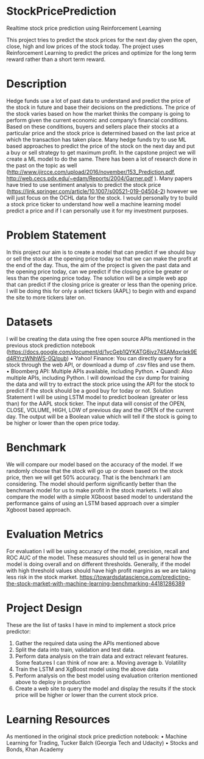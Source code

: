 # StockPricePrediction
Realtime stock price prediction using Reinforcement Learning

This project tries to predict the stock prices for the next day given the open, close, high and low prices of the stock today. 
The project uses Reinforcement Learning to predict the prices and optimize for the long term reward rather than a short term reward. 

# Description
Hedge funds use a lot of past data to understand and predict the price of the stock in future and base their decisions on the predictions. The price of the stock varies based on how the market thinks the company is going to perform given the current economic and company’s financial conditions. Based on these conditions, buyers and sellers place their stocks at a particular price and the stock price is determined based on the last price at which the transaction has taken place. Many hedge funds try to use ML based approaches to predict the price of the stock on the next day and put a buy or sell strategy to get maximum profit. In the capstone project we will create a ML model to do the same.
There has been a lot of research done in the past on the topic as well (http://www.ijircce.com/upload/2016/november/153_Prediction.pdf, http://web.cecs.pdx.edu/~edam/Reports/2004/Garner.pdf
). Many papers have tried to use sentiment analysis to predict the stock price (https://link.springer.com/article/10.1007/s00521-019-04504-2) however we will just focus on the OCHL data for the stock. I would personally try to build a stock price ticker to understand how well a machine learning model predict a price and if I can personally use it for my investment purposes.

# Problem Statement
In this project our aim is to create a model that can predict if we should buy or sell the stock at the opening price today so that we can make the profit at the end of the day. Thus, the aim of the project is given the past data and the opening price today, can we predict if the closing price be greater or less than the opening price today.
The solution will be a simple web app that can predict if the closing price is greater or less than the opening price. I will be doing this for only a select tickers (AAPL) to begin with and expand the site to more tickers later on.

# Datasets
I will be creating the data using the free open source APIs mentioned in the previous stock prediction notebook (https://docs.google.com/document/d/1ycGeb1QYKATG6jvz74SAMqxrlek9Ed4RYrzWNhWS-0Q/pub)
•	Yahoo! Finance: You can directly query for a stock through the web API, or download a dump of .csv files and use them.
•	Bloomberg API: Multiple APIs available, including Python.
•	Quandl: Also multiple APIs, including Python.
I will download the csv dump for training the data and will try to extract the stock price using the API for the stock to predict if the stock should be a good buy for today or not.
Solution Statement
I will be using LSTM model to predict boolean (greater or less than) for the AAPL stock ticker. The input data will consist of the OPEN, CLOSE, VOLUME, HIGH, LOW of previous day and the OPEN of the current day. The output will be a Boolean value which will tell if the stock is going to be higher or lower than the open price today.

# Benchmark
We will compare our model based on the accuracy of the model.
If we randomly choose that the stock will go up or down based on the stock price, then we will get 50% accuracy. That is the benchmark I am considering. The model should perform significantly better than the benchmark model for us to make profit in the stock markets.
I will also compare the model with a simple XGboost based model to understand the performance gains of using an LSTM based approach over a simpler Xgboost based approach.

# Evaluation Metrics
For evaluation I will be using accuracy of the model, precision, recall and ROC AUC of the model. These measures should tell us in general how the model is doing overall and on different thresholds. Generally, if the model with high threshold values should have high profit margins as we are taking less risk in the stock market.
https://towardsdatascience.com/predicting-the-stock-market-with-machine-learning-benchmarking-44181286389


# Project Design
These are the list of tasks I have in mind to implement a stock price predictor:
1.	Gather the required data using the APIs mentioned above
2.	Split the data into train, validation and test data.
3.	Perform data analysis on the train data and extract relevant features. Some features I can think of now are:
a.	Moving average
b.	Volatility
4.	Train the LSTM and XgBoost model using the above data
5.	Perform analysis on the best model using evaluation criterion mentioned above to deploy in production
6.	Create a web site to query the model and display the results if the stock price will be higher or lower than the current stock price.

# Learning Resources
As mentioned in the original stock price prediction notebook:
•	Machine Learning for Trading, Tucker Balch (Georgia Tech and Udacity)
•	Stocks and Bonds, Khan Academy
